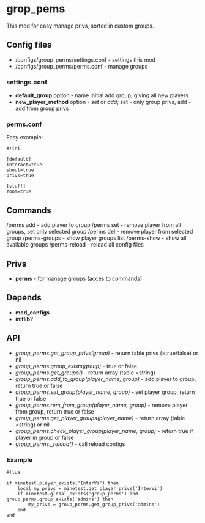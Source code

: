 # grop_pems

This mod for easy manage privs, sorted in custom groups.

## Config files

* <you world dir>/configs/group_perms/settings.conf - settings this mod
* <you world dir>/configs/group_perms/perms.conf - manage groups

### settings.conf

* **default_group** option - name initial add group, giving all new players
* **new_player_method** option - *set* or *add*; set - only group privs, add - add from group privs

### perms.conf

Easy example:

```
#!ini

[default]
interact=true
shout=true
privs=true

[stuff]
zoom=true
```

## Commands

/perms add <player> <group> - add player to group
/perms set <player> <group> - remove player from all groups, set only selected group
/perms del <player> <group> - remove player from selected group
/perms-groups <player> - show player groups list
/perms-show - show all available groups
/perms-reload - reload all config files

## Privs

* **perms** - for manage groups (acces to commands)

## Depends

* **mod_configs**
* **initlib?**

## API

* *group_perms.get_group_privs(group)* - return table privs (<priv>=true/false) or nil
* *group_perms.group_exists(group)* - true or false
* *group_perms.get_groups()* - return array (table <number>=string)
* *group_perms.add_to_group(player_name, group)* - add player to group, return true or false
* *group_perms.set_group(player_name, group)* - set player group, return true or false
* *group_perms.rem_from_group(player_name, group)* - remove player from group, return true or false
* *group_perms.get_player_groups(player_name)* - return array (table <number>=string) or nil
* *group_perms.check_player_group(player_name, group)* - return true if player in group or false
* *group_perms._reload()* - call reload configs

### Example

```
#!lua

if minetest.player_exists('InterVi') then
    local my_privs = minetest.get_player_privs('InterVi')
    if minetest.global_exists('group_perms') and group_perms.group_exists('admins') then
        my_privs = group_perms.get_group_privs('admins')
    end
end
```
